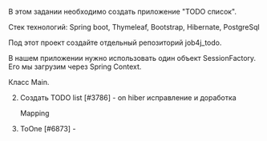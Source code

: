В этом задании  необходимо создать приложение "TODO список".

Стек технологий: Spring boot, Thymeleaf, Bootstrap, Hibernate, PostgreSql

Под этот проект создайте отдельный репозиторий job4j_todo.

В нашем приложении нужно использовать один объект SessionFactory. Его мы загрузим через Spring Context.

Класс Main.

2. Создать TODO list [#3786] - on hiber исправление и доработка
    
    Mapping
0. ToOne [#6873] - 